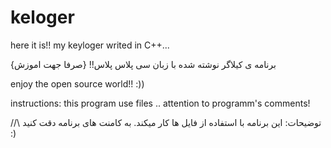 # keloger
here it is!! my keyloger writed in C++...

برنامه ی کیلاگر نوشته شده با زبان سی پلاس پلاس!! {صرفا جهت اموزش} 

enjoy the open source world!! 
:))



instructions:
this program use files ..
attention to programm's comments!

//\\
توضیحات:
این برنامه با استفاده از فایل ها کار میکند.
به کامنت های برنامه دقت کنید :)
